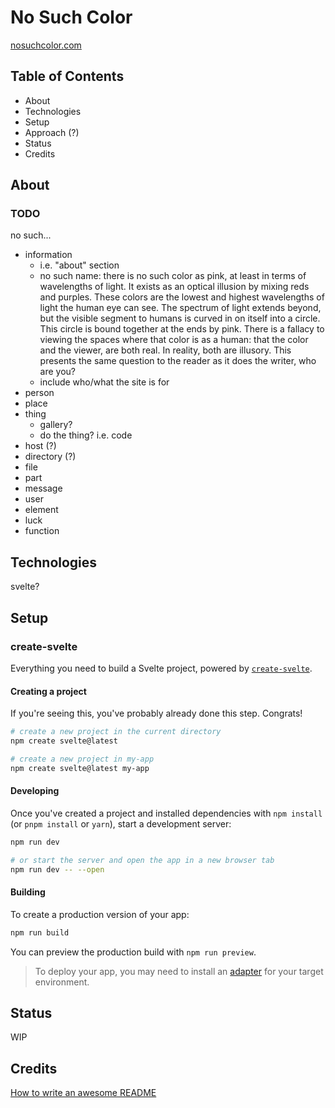 # No Such Color

[nosuchcolor.com](https://nosuchcolor.com)

## Table of Contents

- About
- Technologies
- Setup
- Approach (?)
- Status
- Credits

## About

### TODO

no such...

- information
  - i.e. "about" section
  - no such name: there is no such color as pink, at least in terms of wavelengths of light. It exists as an optical illusion by mixing reds and purples. These colors are the lowest and highest wavelengths of light the human eye can see. The spectrum of light extends beyond, but the visible segment to humans is curved in on itself into a circle. This circle is bound together at the ends by pink. There is a fallacy to viewing the spaces where that color is as a human: that the color and the viewer, are both real. In reality, both are illusory. This presents the same question to the reader as it does the writer, who are you?
  - include who/what the site is for
- person
- place
- thing
  - gallery?
  - do the thing? i.e. code
- host (?)
- directory (?)
- file
- part
- message
- user
- element
- luck
- function

## Technologies

svelte?

## Setup

### create-svelte

Everything you need to build a Svelte project, powered by [`create-svelte`](https://github.com/sveltejs/kit/tree/master/packages/create-svelte).

#### Creating a project

If you're seeing this, you've probably already done this step. Congrats!

```bash
# create a new project in the current directory
npm create svelte@latest

# create a new project in my-app
npm create svelte@latest my-app
```

#### Developing

Once you've created a project and installed dependencies with `npm install` (or `pnpm install` or `yarn`), start a development server:

```bash
npm run dev

# or start the server and open the app in a new browser tab
npm run dev -- --open
```

#### Building

To create a production version of your app:

```bash
npm run build
```

You can preview the production build with `npm run preview`.

> To deploy your app, you may need to install an [adapter](https://kit.svelte.dev/docs/adapters) for your target environment.

## Status

WIP

## Credits

[How to write an awesome README](https://victorbruce82.medium.com/writing-an-awesome-readme-for-your-side-projects-fabd20f96db0)
